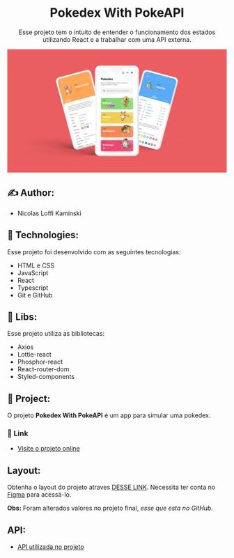 <h1 align="center">Pokedex With PokeAPI</h1>

<p align="center" >Esse projeto tem o intuito de entender o funcionamento dos estados utilizando React e a trabalhar com uma API externa.</p>

<p align="center">
  <img alt="Projeto Pokedex" src=".github/Cover.jpg" widht=100%>
</p>

## :writing_hand: Author:

- Nicolas Loffi Kaminski

## :rocket: Technologies:

Esse projeto foi desenvolvido com as seguintes tecnologias:

- HTML e CSS
- JavaScript
- React
- Typescript
- Git e GitHub

## :rocket: Libs:

Esse projeto utiliza as bibliotecas:

- Axios
- Lottie-react
- Phosphor-react
- React-router-dom
- Styled-components

## :art: Project:

O projeto <b>Pokedex With PokeAPI</b> é um app para simular uma pokedex.

### :link: Link

- [Visite o projeto online]()

## Layout:

Obtenha o layout do projeto atraves [DESSE LINK](https://www.figma.com/file/THLxZSlOoUYMZrjFg0Kl1M/Pok%C3%A9dex?node-id=0%3A1). Necessita ter conta no [Figma](https://figma.com) para acessá-lo.

<b>Obs:</b> Foram alterados valores no projeto final, <em>esse que esta no GitHub.</em>

## API:

- [API utilizada no projeto](https://pokeapi.co/)
